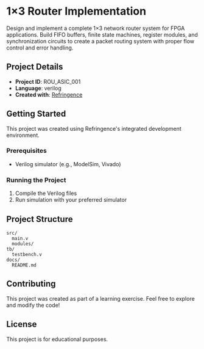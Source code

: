 # 1×3 Router Implementation

Design and implement a complete 1×3 network router system for FPGA applications. Build FIFO buffers, finite state machines, register modules, and synchronization circuits to create a packet routing system with proper flow control and error handling.

## Project Details

- **Project ID**: ROU_ASIC_001
- **Language**: verilog
- **Created with**: [Refringence](https://refringence.com)

## Getting Started

This project was created using Refringence's integrated development environment. 

### Prerequisites

- Verilog simulator (e.g., ModelSim, Vivado)

### Running the Project

1. Compile the Verilog files
2. Run simulation with your preferred simulator

## Project Structure

```
src/
  main.v
  modules/
tb/
  testbench.v
docs/
  README.md
```

## Contributing

This project was created as part of a learning exercise. Feel free to explore and modify the code!

## License

This project is for educational purposes.
